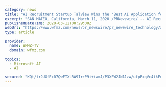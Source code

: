 ```yaml
---
category: news
title: "AI Recruitment Startup Talview Wins the 'Best AI Application for Societal Impact' Recognition at Microsoft's AI Awards 2.0"
excerpt: "SAN MATEO, California, March 11, 2020 /PRNewswire/ -- AI Recruitment startup, Talview, has received the prestigious 'Best AI Application for Societal Impact' award in the partner category in the Microsoft AI Awards 2."
publishedDateTime: 2020-03-12T00:29:00Z
webUrl: "https://www.wfmz.com/news/pr_newswire/pr_newswire_technology/ai-recruitment-startup-talview-wins-the-best-ai-application-for/article_a6f9442a-f768-5909-91b0-5f6a0bb4cc52.html"
type: article

provider:
  name: WFMZ-TV
  domain: wfmz.com

topics:
  - Microsoft AI
  - AI

secured: "KQt/tr9UGfEx07QwFTXLRA9IrrP9i+iwmJ/P3XEW2JNIJzw/ufpPxqVc4tkEnD76LgobW1W+WjNSbxqxXwF67S4C5bKWKt5xvjxBjA30klZTXJMfWssnQOmixza8mTpzl3ontHzVRRhehdbGEQL6BsW+l+S9D5LEGqCKDOQ7Olu+/ojWMFW/YnJEq6xNDzO6jChY8pqU1VTlGZNWbSCbSnz1GsOgO+wb7elpLrPL/3dW93I3phOkDZvfSxR1BMS+YOUoeehC2K9cI9r0pclZ5rRCb6ElOnvEsRG6jVA1y7/Lam73v4lZk2vAPAnzWdUDLDkdKFIUNpegdjXCbUh/BULu8whsjJLCQ7noMdL1dmIs9/7VDpOluAWm6rvM/dBNH27LFcl6QTjjxOce0PJawsvK3ofpmaZS4KxYPk+Afx+K6oIYIH8vIznwQFKcpVNHyVhXWJnXdbgZLsufxUsf7nFVwNTduQ5QtDqWc6JPmow=;2mvEju/lxmFeCKJ9sYkPMA=="
---
```


